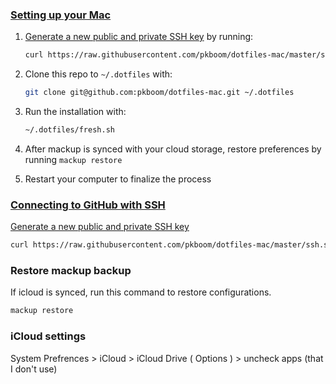 ### [Setting up your Mac](https://github.com/driesvints/dotfiles#setting-up-your-mac)

1. [Generate a new public and private SSH key](https://docs.github.com/en/github/authenticating-to-github/generating-a-new-ssh-key-and-adding-it-to-the-ssh-agent) by running:

   ```zsh
   curl https://raw.githubusercontent.com/pkboom/dotfiles-mac/master/ssh.sh | sh -s "<your-email-address>"
   ```

1. Clone this repo to `~/.dotfiles` with:

   ```zsh
   git clone git@github.com:pkboom/dotfiles-mac.git ~/.dotfiles
   ```

1. Run the installation with:

   ```zsh
   ~/.dotfiles/fresh.sh
   ```

1. After mackup is synced with your cloud storage, restore preferences by running `mackup restore`
1. Restart your computer to finalize the process

### [Connecting to GitHub with SSH](https://docs.github.com/en/github/authenticating-to-github/connecting-to-github-with-ssh)

[Generate a new public and private SSH key](https://docs.github.com/en/github/authenticating-to-github/generating-a-new-ssh-key-and-adding-it-to-the-ssh-agent)

```zsh
curl https://raw.githubusercontent.com/pkboom/dotfiles-mac/master/ssh.sh | sh -s
```

### Restore mackup backup

If icloud is synced, run this command to restore configurations.

```zsh
mackup restore
```

### iCloud settings

System Prefrences > iCloud > iCloud Drive ( Options ) > uncheck apps (that I don't use)
